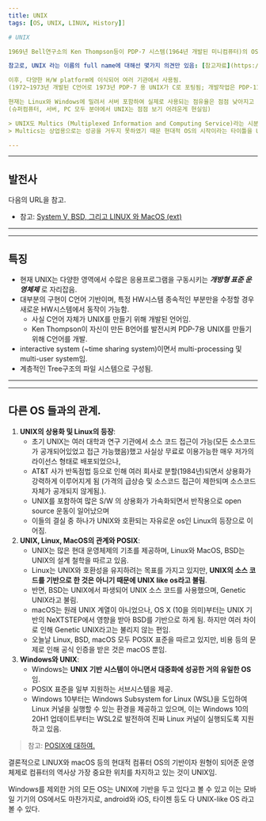 ```yaml
---
title: UNIX
tags: [OS, UNIX, LINUX, History]]

# UNIX

1969년 Bell연구소의 Ken Thompson등이 PDP-7 시스템(1964년 개발된 미니컴퓨터)의 OS로서 개발(Assembly Language로 개발)된 것이 최초의 UNIX임.

참고로, UNIX 라는 이름의 full name에 대해선 몇가지 의견만 있음: [참고자료](https://www.hanbit.co.kr/channel/category/category_view.html?cms_code=CMS7535176314) - 1970년 Brian Kernighan이 UNIX로 명명한 것으로 받아들여짐.

이후, 다양한 H/W platform에 이식되어 여러 기관에서 사용됨. 
(1972~1973년 개발된 C언어로 1973년 PDP-7 용 UNIX가 C로 포팅됨; 개발작업은 PDP-11에서 이루어짐)

현재는 Linux와 Windows에 밀려서 서버 포함하여 실제로 사용되는 점유율은 점점 낮아지고 있다.  
(슈퍼컴퓨터, 서버, PC 모두 분야에서 UNIX는 점점 보기 어려운게 현실임)

> UNIX도 Multics (Multiplexed Information and Computing Service)라는 시분할 운영체제에 기반을 두고 개발이 되었다.  
> Multics는 상업용으로는 성공을 거두지 못하였기 때문 현대적 OS의 시작이라는 타이틀을 UNIX에게 넘겨준 면은 있지만, UNIX는 Multics없이는 개발될 수 없다고 단언할 수 있을 정도로 그 기반을 제공해준 OS로 가치를 인정받고 있음.

---
```


---

## 발전사

다음의 URL을 참고.

* 참고: [System V, BSD, 그리고 LINUX 와 MacOS (ext)](http://ds31x.tistory.com/134)

---

---

## 특징

* 현재 UNIX는 다양한 영역에서 수많은 응용프로그램을 구동시키는 ***개방형 표준 운영체제*** 로 자리잡음.
* 대부분의 구현이 C언어 기반이며, 특정 HW시스템 종속적인 부분만을 수정할 경우 새로운 HW시스템에서 동작이 가능함.
    * 사실 C언어 자체가 UNIX를 만들기 위해 개발된 언어임.
    * Ken Thompson이 자신이 만든 B언어를 발전시켜 PDP-7용 UNIX를 만들기 위해 C언어를 개발.
* interactive system (~time sharing system)이면서 multi-processing 및 multi-user system임.
* 계층적인 Tree구조의 파일 시스템으로 구성됨.

---

---

## 다른 OS 들과의 관계.

1. **UNIX의 상용화 및 Linux의 등장**: 
    * 초기 UNIX는 여러 대학과 연구 기관에서 소스 코드 접근이 가능(모든 소스코드가 공개되어있었고 접근 가능했음)했고 사실상 무료로 이용가능한 매우 저가의 라이선스 형태로 배포되었으나, 
    * AT&T 사가 반독점법 등으로 인해 여러 회사로 분할(1984년)되면서 상용화가 강력하게 이루어지게 됨 (가격의 급상승 및 소스코드 접근이 제한되며 소스코드 자체가 공개되지 않게됨.). 
    * UNIX를 포함하여 많은 S/W 의 상용화가 가속화되면서 반작용으로 open source 운동이 일어났으며 
    * 이들의 결실 중 하나가 UNIX와 호환되는 자유로운 os인 Linux의 등장으로 이어짐.
2. **UNIX, Linux, MacOS의 관계와 POSIX**: 
    * UNIX는 많은 현대 운영체제의 기초를 제공하며, Linux와 MacOS, BSD는 UNIX의 설계 철학을 따르고 있음. 
    * Linux는 UNIX와 호환성을 유지하려는 목표를 가지고 있지만, **UNIX의 소스 코드를 기반으로 한 것은 아니기 때문에 UNIX like os라고 불림**.
    * 반면, BSD는 UNIX에서 파생되어 UNIX 소스 코드를 사용했으며, Genetic UNIX라고 불림.
    * macOS는 원래 UNIX 계열이 아니었으나, OS X (10을 의미)부터는 UNIX 기반의 NeXTSTEP에서 영향을 받아 BSD를 기반으로 하게 됨. 하지만 여러 차이로 인해 Genetic UNIX라고는 불리지 않는 편임.
    * 오늘날 Linux, BSD, macOS 모두 POSIX 표준을 따르고 있지만, 비용 등의 문제로 인해 공식 인증을 받은 것은 macOS 뿐임.
3. **Windows와 UNIX**: 
    * Windows는 **UNIX 기반 시스템이 아니면서 대중화에 성공한 거의 유일한 OS** 임.
    * POSIX 표준을 일부 지원하는 서브시스템을 제공. 
    * Windows 10부터는 Windows Subsystem for Linux (WSL)을 도입하여 Linux 커널을 실행할 수 있는 환경을 제공하고 있으며, 이는 Windows 10의 20H1 업데이트부터는 WSL2로 발전하여 진짜 Linux 커널이 실행되도록 지원하고 있음.

> 참고: [POSIX에 대하여.](../CE/ch15/ce15_2_4_portability.md#portable-operating-system-interface-posix)

결론적으로 LINUX와 macOS 등의 현대적 컴퓨터 OS의 기반이자 원형이 되어준 운영체제로 컴퓨터의 역사상 가장 중요한 위치를 차지하고 있는 것이 UNIX임.

Windows를 제외한 거의 모든 OS는 UNIX에 기반을 두고 있다고 볼 수 있고 이는 모바일 기기의 OS에서도 마찬가지로, android와 iOS, 타이젠 등도 다 UNIX-like OS 라고 볼 수 있다. 
